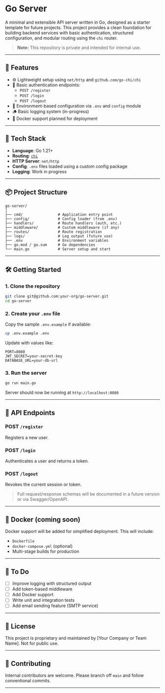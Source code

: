 # Go Server

A minimal and extensible API server written in Go, designed as a starter template for future projects. This project provides a clean foundation for building backend services with basic authentication, structured configuration, and modular routing using the `chi` router.

> **Note:** This repository is private and intended for internal use.

---

## 🚀 Features

- ⚙️ Lightweight setup using `net/http` and `github.com/go-chi/chi`
- 🔐 Basic authentication endpoints:
  - `POST /register`
  - `POST /login`
  - `POST /logout`
- 📁 Environment-based configuration via `.env` and `config` module
- 🪵 Basic logging system (in-progress)
- 🐳 Docker support planned for deployment

---

## 🧱 Tech Stack

- **Language**: Go 1.21+
- **Routing**: [`chi`](https://github.com/go-chi/chi)
- **HTTP Server**: `net/http`
- **Config**: `.env` files loaded using a custom config package
- **Logging**: Work in progress

---

## 📦 Project Structure

```
go-server/
│
├── cmd/                # Application entry point
├── config/             # Config loader (from .env)
├── handlers/           # Route handlers (auth, etc.)
├── middleware/         # Custom middleware (if any)
├── routes/             # Route registration
├── logs/               # Log output (future use)
├── .env                # Environment variables
├── go.mod / go.sum     # Go dependencies
└── main.go             # Server setup and start
```

---

## 🛠️ Getting Started

### 1. Clone the repository

```bash
git clone git@github.com:your-org/go-server.git
cd go-server
```

### 2. Create your `.env` file

Copy the sample `.env.example` if available:

```bash
cp .env.example .env
```

Update with values like:

```env
PORT=8080
JWT_SECRET=your-secret-key
DATABASE_URL=your-db-url
```

### 3. Run the server

```bash
go run main.go
```

Server should now be running at `http://localhost:8080`

---

## 📮 API Endpoints

### POST `/register`
Registers a new user.

### POST `/login`
Authenticates a user and returns a token.

### POST `/logout`
Revokes the current session or token.

> Full request/response schemas will be documented in a future version or via Swagger/OpenAPI.

---

## 🐳 Docker (coming soon)

Docker support will be added for simplified deployment. This will include:
- `Dockerfile`
- `docker-compose.yml` (optional)
- Multi-stage builds for production

---

## 📌 To Do

- [ ] Improve logging with structured output
- [ ] Add token-based middleware
- [ ] Add Docker support
- [ ] Write unit and integration tests
- [ ] Add email sending feature (SMTP service)

---

## 📄 License

This project is proprietary and maintained by [Your Company or Team Name]. Not for public use.

---

## 🤝 Contributing

Internal contributors are welcome. Please branch off `main` and follow conventional commits.

---
